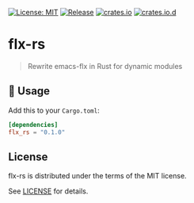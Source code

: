 [![License: MIT](https://img.shields.io/badge/License-MIT-green.svg)](https://opensource.org/licenses/MIT)
[![Release](https://img.shields.io/github/tag/jcs090218/flx-rs.svg?label=release&logo=github)](https://github.com/jcs090218/flx-rs/releases/latest)
[![crates.io](https://img.shields.io/crates/v/flx-rs.svg)](https://crates.io/crates/flx-rs)
[![crates.io.d](https://img.shields.io/crates/d/flx-rs?style=flat-square)](https://crates.io/crates/flx-rs)

# flx-rs
> Rewrite emacs-flx in Rust for dynamic modules

## 🔨 Usage

Add this to your `Cargo.toml`:

```toml
[dependencies]
flx_rs = "0.1.0"
```

## License

flx-rs is distributed under the terms of the MIT license.

See [LICENSE](./LICENSE) for details.
